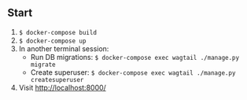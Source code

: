 Start
-----

1. `$ docker-compose build`
2. `$ docker-compose up`
3. In another terminal session:
    - Run DB migrations: `$ docker-compose exec wagtail ./manage.py migrate`
    - Create superuser: `$ docker-compose exec wagtail ./manage.py createsuperuser`
4. Visit [http://localhost:8000/]()
